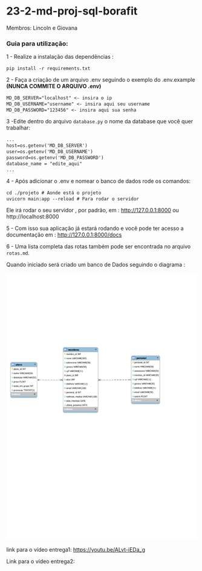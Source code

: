 # 23-2-md-proj-sql-borafit

Membros: Lincoln e Giovana


### Guia para utilização:

1 - Realize a instalação das dependências :
```
pip install -r requirements.txt
```

2 - Faça a criação de um arquivo .env seguindo o exemplo do .env.example **(NUNCA COMMITE O ARQUIVO .env)**
```
MD_DB_SERVER="localhost" <- insira o ip
MD_DB_USERNAME="username" <- insira aqui seu username
MD_DB_PASSWORD="123456" <- insira aqui sua senha
```

3 -Edite dentro do arquivo ```database.py``` o nome da database que você quer trabalhar:
```
...
host=os.getenv('MD_DB_SERVER')
user=os.getenv('MD_DB_USERNAME')
password=os.getenv('MD_DB_PASSWORD')
database_name = "edite_aqui" 
...
```
4 - Após adicionar o .env e nomear o banco de dados rode os comandos:
```
cd ./projeto # Aonde está o projeto
uvicorn main:app --reload # Para rodar o servidor
```
Ele irá rodar o seu servidor , por padrão, em : http://127.0.0.1:8000 ou http://localhost:8000

5 - Com isso sua aplicação já estará rodando e você pode ter acesso a documentação em : http://127.0.0.1:8000/docs

6 - Uma lista completa das rotas também pode ser encontrada no arquivo ```rotas.md```.

Quando iniciado será criado um banco de Dados seguindo o diagrama :

![Diagrama ER Gerado pela aplicação](diagrama_ER_gerado.svg)

link para o vídeo entrega1: https://youtu.be/ALvt-iEDa_g

Link para o vídeo entrega2:  

